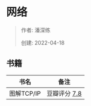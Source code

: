 # 网络

> 作者: 潘深练
>
> 创建: 2022-04-18

## 书籍

书名 | 备注
---- | ---- 
图解TCP/IP| 豆瓣评分 [7.8](https://book.douban.com/subject/24737674/)
 